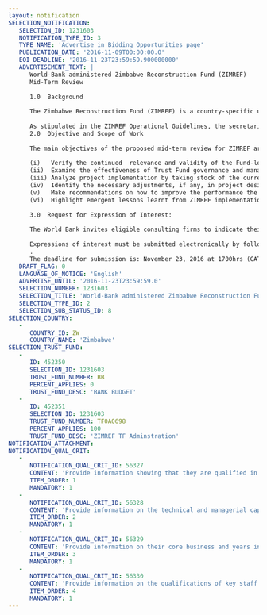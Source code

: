 ```yaml
---
layout: notification
SELECTION_NOTIFICATION: 
   SELECTION_ID: 1231603
   NOTIFICATION_TYPE_ID: 3
   TYPE_NAME: 'Advertise in Bidding Opportunities page'
   PUBLICATION_DATE: '2016-11-09T00:00:00.0'
   EOI_DEADLINE: '2016-11-23T23:59:59.900000000'
   ADVERTISEMENT_TEXT: |
      World-Bank administered Zimbabwe Reconstruction Fund (ZIMREF)
      Mid-Term Review
      
      1.0  Background
      
      The Zimbabwe Reconstruction Fund (ZIMREF) is a country-specific umbrella-type multi-donor trust fund that was approved by the Board of Executive Directors of the World Bank on 9 May 2014, with a Closing Date of December 31 2019.  The Development Objective of ZIMREF is to: Contribute to strengthening Zimbabwes systems for reconstruction and development with a focus on stabilization and reform, reconstruction, development and poverty alleviation.  ZIMREF is the key instrument for implementing the World Bank Third Interim Strategy Note for Zimbabwe and for supporting the implementation of the Government strategic framework, Zimbabwe Agenda for Sustainable Socio-Economic Transformation (ZIMASSET). 
      
      As stipulated in the ZIMREF Operational Guidelines, the secretariat is required to commission an independent mid-term review whose purpose is to assess the relevance of the ZIMREF objectives as well as reviewing the effectiveness of the project in delivering results.  The assignment shall be conducted within three calendar months from February 12, 2017 to May 15 2017.
      2.0  Objective and Scope of Work
      
      The main objectives of the proposed mid-term review for ZIMREF are to: 
      
      (i)	Verify the continued  relevance and validity of the Fund-level design, risks and assumptions in the light of implementation experience, budget availability and the dynamic political economy that has characterized the Zimbabwe since approval of the ZIMREF; 
      (ii)	Examine the effectiveness of Trust Fund governance and management, including the adequacy of attendant operational and strategic frameworks (including donor coordination, structure of implementing entity); 
      (iii)	Analyze project implementation by taking stock of the current achievements, challenges and opportunities for the Trust Fund and assessing prospects to achieving the targeted results by the Closing Date of the Project; 
      (iv)	Identify the necessary adjustments, if any, in project design, objectives, strategies and implementation arrangements in order to ensure full achievement of development results by the Closing Date of the Project; and
      (v)	Make recommendations on how to improve the performance the Trust Fund; and 
      (vi)	Highlight emergent lessons learnt from ZIMREF implementation so far.
      
      3.0  Request for Expression of Interest:
      
      The World Bank invites eligible consulting firms to indicate their interest in providing the Services. Interested Consultants should provide information demonstrating that they have the required qualifications and relevant experience to perform the services.  The team should include both international and local consultants.
      
      Expressions of interest must be submitted electronically by following this link:  https://wbeconsultant2.worldbank.org/wbgec/index.html and quoting selection number 1231603
      . 
      The deadline for submission is: November 23, 2016 at 1700hrs (CAT).
   DRAFT_FLAG: 0
   LANGUAGE_OF_NOTICE: 'English'
   ADVERTISE_UNTIL: '2016-11-23T23:59:59.0'
   SELECTION_NUMBER: 1231603
   SELECTION_TITLE: 'World-Bank administered Zimbabwe Reconstruction Fund (ZIMREF) Mid-Term Review'
   SELECTION_TYPE_ID: 2
   SELECTION_SUB_STATUS_ID: 8
SELECTION_COUNTRY: 
   - 
      COUNTRY_ID: ZW
      COUNTRY_NAME: 'Zimbabwe'
SELECTION_TRUST_FUND: 
   - 
      ID: 452350
      SELECTION_ID: 1231603
      TRUST_FUND_NUMBER: BB
      PERCENT_APPLIES: 0
      TRUST_FUND_DESC: 'BANK BUDGET'
   - 
      ID: 452351
      SELECTION_ID: 1231603
      TRUST_FUND_NUMBER: TF0A0698
      PERCENT_APPLIES: 100
      TRUST_FUND_DESC: 'ZIMREF TF Adminstration'
NOTIFICATION_ATTACHMENT: 
NOTIFICATION_QUAL_CRIT: 
   - 
      NOTIFICATION_QUAL_CRIT_ID: 56327
      CONTENT: 'Provide information showing that they are qualified in the field of the assignment.'
      ITEM_ORDER: 1
      MANDATORY: 1
   - 
      NOTIFICATION_QUAL_CRIT_ID: 56328
      CONTENT: 'Provide information on the technical and managerial capabilities of the firm.'
      ITEM_ORDER: 2
      MANDATORY: 1
   - 
      NOTIFICATION_QUAL_CRIT_ID: 56329
      CONTENT: 'Provide information on their core business and years in business.'
      ITEM_ORDER: 3
      MANDATORY: 1
   - 
      NOTIFICATION_QUAL_CRIT_ID: 56330
      CONTENT: 'Provide information on the qualifications of key staff.'
      ITEM_ORDER: 4
      MANDATORY: 1
---
```

